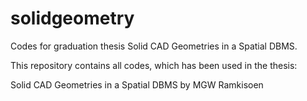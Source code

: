 # solidgeometry
Codes for graduation thesis Solid CAD Geometries in a Spatial DBMS.

This repository contains all codes, which has been used in the thesis:

Solid CAD Geometries in a Spatial DBMS
by MGW Ramkisoen
